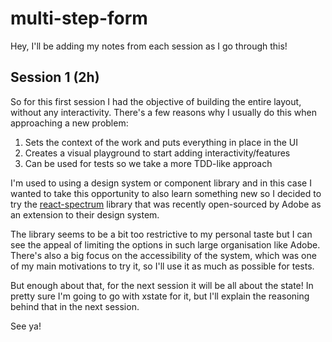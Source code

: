 # multi-step-form

Hey, I'll be adding my notes from each session as I go through this!

## Session 1 (2h)

So for this first session I had the objective of building the entire layout, without any interactivity. There's a few reasons why I usually do this when approaching a new problem:

1. Sets the context of the work and puts everything in place in the UI
2. Creates a visual playground to start adding interactivity/features
3. Can be used for tests so we take a more TDD-like approach

I'm used to using a design system or component library and in this case I wanted to take this opportunity to also learn something new so I decided to try the [react-spectrum](https://react-spectrum.adobe.com/) library that was recently open-sourced by Adobe as an extension to their design system.

The library seems to be a bit too restrictive to my personal taste but I can see the appeal of limiting the options in such large organisation like Adobe. There's also a big focus on the accessibility of the system, which was one of my main motivations to try it, so I'll use it as much as possible for tests.

But enough about that, for the next session it will be all about the state! In pretty sure I'm going to go with xstate for it, but I'll explain the reasoning behind that in the next session.

See ya!
